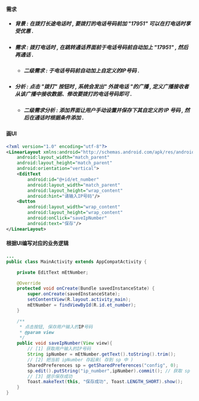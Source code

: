 #### 需求

* ##### 背景 : 在拨打长途电话时 , 要拨打的电话号码前加 "17951" 可以在打电话时享受优惠 .
* ##### 需求 : 拨打电话时 , 在跳转通话界面前于电话号码前自动加上 "17951" , 然后再通话 .

  * ##### 二级需求 : 于电话号码前自动加上自定义的IP号码 .
* ##### 分析 : 点击 "拨打" 按钮时 , 系统会发出" 外拨电话 "的广播 , 定义广播接收者从该广播中接收数据、修改要拨打的电话号码即可 .

  * ##### 二级需求分析 : 添加界面让用户手动设置并保存下其自定义的 IP 号码 , 然后在通话时根据条件添加 .

#### 画UI

```xml
<?xml version="1.0" encoding="utf-8"?>
<LinearLayout xmlns:android="http://schemas.android.com/apk/res/android"
    android:layout_width="match_parent"
    android:layout_height="match_parent"
    android:orientation="vertical">
    <EditText
        android:id="@+id/et_number"
        android:layout_width="match_parent"
        android:layout_height="wrap_content"
        android:hint="请输入IP号码"/>
    <Button
        android:layout_width="wrap_content"
        android:layout_height="wrap_content"
        android:onClick="saveIpNumber"
        android:text="保存"/>
</LinearLayout>
```

#### 根据UI编写对应的业务逻辑

```java
...
public class MainActivity extends AppCompatActivity {

    private EditText mEtNumber;

    @Override
    protected void onCreate(Bundle savedInstanceState) {
        super.onCreate(savedInstanceState);
        setContentView(R.layout.activity_main);
        mEtNumber = findViewById(R.id.et_number);
    }

    /**
     * 点击按钮, 保存用户输入的IP号码
     * @param view
     */
    public void saveIpNumber(View view){
        // [1] 获取用户输入的IP号码
        String ipNumber = mEtNumber.getText().toString().trim();
        // [2] 把当前 ipNumber 存起来( 存到 sp 中 )
        SharedPreferences sp = getSharedPreferences("config", 0);
        sp.edit().putString("ip_number",ipNumber).commit(); // 获取 sp 的编辑器、写入并提交
        // [3] 提示保存成功
        Toast.makeText(this, "保存成功", Toast.LENGTH_SHORT).show();
    }
}
```



